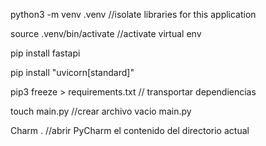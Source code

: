 python3 -m venv .venv   //isolate libraries for this application

source .venv/bin/activate  //activate virtual env

pip install fastapi


pip install "uvicorn[standard]"


pip3 freeze > requirements.txt // transportar dependiencias

touch main.py //crear archivo vacio main.py
  
Charm .   //abrir PyCharm el contenido del directorio actual

